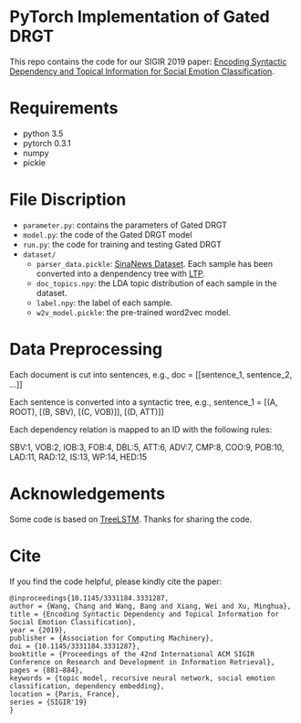# PyTorch Implementation of Gated DRGT

This repo contains the code for our SIGIR 2019 paper: [Encoding Syntactic Dependency and Topical Information for Social Emotion Classification](https://dl.acm.org/doi/10.1145/3331184.3331287).

# Requirements

- python 3.5
- pytorch 0.3.1
- numpy
- pickle

# File Discription

- `parameter.py`: contains the parameters of Gated DRGT
- `model.py`: the code of the Gated DRGT model
- `run.py`: the code for training and testing Gated DRGT
- `dataset/`
  - `parser_data.pickle`: [SinaNews Dataset](https://ieeexplore.ieee.org/document/7904683). Each sample has been converted into a denpendency tree with [LTP](https://github.com/HIT-SCIR/ltp).
  - `doc_topics.npy`: the LDA topic distribution of each sample in the dataset.
  - `label.npy`: the label of each sample.
  - `w2v_model.pickle`: the pre-trained word2vec model.

# Data Preprocessing

Each document is cut into sentences, e.g., doc = [[sentence_1, sentence_2, ...]]

Each sentence is converted into a syntactic tree, e.g., sentence_1 = [(A, ROOT), [(B, SBV), [(C, VOB)]], [(D, ATT)]]

Each dependency relation is mapped to an ID with the following rules:

SBV:1, VOB:2, IOB:3, FOB:4, DBL:5, ATT:6, ADV:7, CMP:8, COO:9, POB:10, LAD:11, RAD:12, IS:13, WP:14, HED:15


# Acknowledgements

Some code is based on [TreeLSTM](https://github.com/Kailianghu/Tree-LSTM). Thanks for sharing the code.

# Cite
  
If you find the code helpful, please kindly cite the paper:
```
@inproceedings{10.1145/3331184.3331287,
author = {Wang, Chang and Wang, Bang and Xiang, Wei and Xu, Minghua},
title = {Encoding Syntactic Dependency and Topical Information for Social Emotion Classification},
year = {2019},
publisher = {Association for Computing Machinery},
doi = {10.1145/3331184.3331287},
booktitle = {Proceedings of the 42nd International ACM SIGIR Conference on Research and Development in Information Retrieval},
pages = {881–884},
keywords = {topic model, recursive neural network, social emotion classification, dependency embedding},
location = {Paris, France},
series = {SIGIR'19}
}
```
